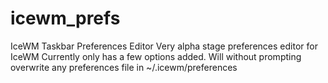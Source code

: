 # icewm_prefs
IceWM Taskbar Preferences Editor
Very alpha stage preferences editor for IceWM
Currently only has a few options added. 
Will without prompting overwrite any preferences file in ~/.icewm/preferences

